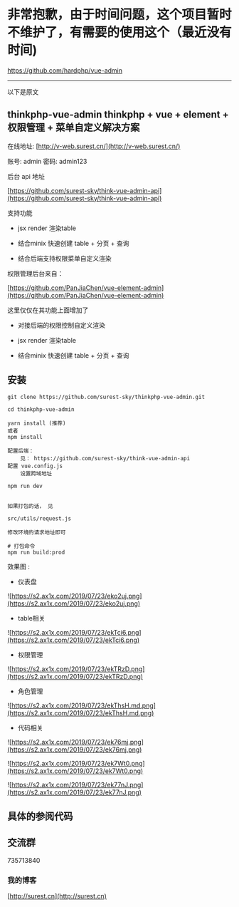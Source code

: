 
# 非常抱歉，由于时间问题，这个项目暂时不维护了，有需要的使用这个（最近没有时间) 

https://github.com/hardphp/vue-admin


---------

以下是原文

## thinkphp-vue-admin thinkphp + vue + element + 权限管理 + 菜单自定义解决方案

在线地址: [http://v-web.surest.cn/](http://v-web.surest.cn/)

账号: admin
密码: admin123

后台 api 地址

[https://github.com/surest-sky/think-vue-admin-api](https://github.com/surest-sky/think-vue-admin-api)

支持功能

- jsx render 渲染table

- 结合minix 快速创建 table + 分页 + 查询

- 结合后端支持权限菜单自定义渲染

权限管理后台来自： 

[https://github.com/PanJiaChen/vue-element-admin](https://github.com/PanJiaChen/vue-element-admin) 

这里仅仅在其功能上面增加了

- 对接后端的权限控制自定义渲染

- jsx render 渲染table

- 结合minix 快速创建 table + 分页 + 查询


## 安装

    git clone https://github.com/surest-sky/thinkphp-vue-admin.git

    cd thinkphp-vue-admin

    yarn install (推荐)
    或者
    npm install

    配置后端： 
        见： https://github.com/surest-sky/think-vue-admin-api
    配置 vue.config.js 
        设置跨域地址

    npm run dev


    如果打包的话， 见

    src/utils/request.js

    修改环境的请求地址即可

    # 打包命令
    npm run build:prod
    

效果图 : 

- 仪表盘

![https://s2.ax1x.com/2019/07/23/eko2uj.png](https://s2.ax1x.com/2019/07/23/eko2uj.png)



- table相关

![https://s2.ax1x.com/2019/07/23/ekTci6.png](https://s2.ax1x.com/2019/07/23/ekTci6.png)


- 权限管理

![https://s2.ax1x.com/2019/07/23/ekTRzD.png](https://s2.ax1x.com/2019/07/23/ekTRzD.png)


- 角色管理

![https://s2.ax1x.com/2019/07/23/ekThsH.md.png](https://s2.ax1x.com/2019/07/23/ekThsH.md.png)


- 代码相关


![https://s2.ax1x.com/2019/07/23/ek76mj.png](https://s2.ax1x.com/2019/07/23/ek76mj.png)


![https://s2.ax1x.com/2019/07/23/ek7Wt0.png](https://s2.ax1x.com/2019/07/23/ek7Wt0.png)


![https://s2.ax1x.com/2019/07/23/ek77nJ.png](https://s2.ax1x.com/2019/07/23/ek77nJ.png)



## 具体的参阅代码

## 交流群


735713840


### 我的博客

[http://surest.cn](http://surest.cn)
